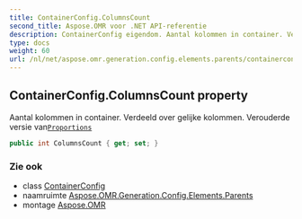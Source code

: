 ```yaml
---
title: ContainerConfig.ColumnsCount
second_title: Aspose.OMR voor .NET API-referentie
description: ContainerConfig eigendom. Aantal kolommen in container. Verdeeld over gelijke kolommen. Verouderde versie vanProportions
type: docs
weight: 60
url: /nl/net/aspose.omr.generation.config.elements.parents/containerconfig/columnscount/
---
```

## ContainerConfig.ColumnsCount property

Aantal kolommen in container. Verdeeld over gelijke kolommen. Verouderde versie van[`Proportions`](../proportions/)

```csharp
public int ColumnsCount { get; set; }
```

### Zie ook

* class [ContainerConfig](../)
* naamruimte [Aspose.OMR.Generation.Config.Elements.Parents](../../containerconfig/)
* montage [Aspose.OMR](../../../)


